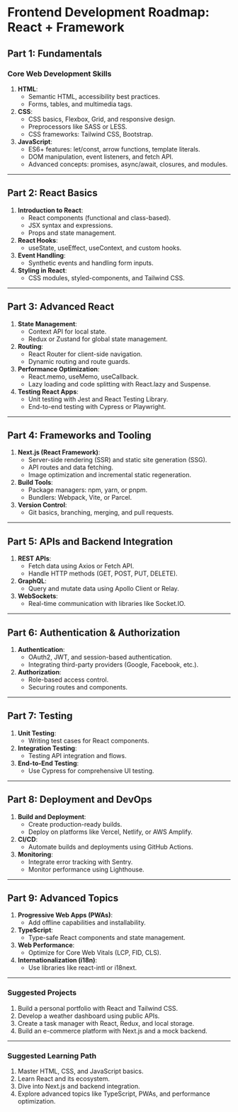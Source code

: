 
# Frontend Development Roadmap: React + Framework

## Part 1: Fundamentals
### Core Web Development Skills
1. **HTML**:
   - Semantic HTML, accessibility best practices.
   - Forms, tables, and multimedia tags.
2. **CSS**:
   - CSS basics, Flexbox, Grid, and responsive design.
   - Preprocessors like SASS or LESS.
   - CSS frameworks: Tailwind CSS, Bootstrap.
3. **JavaScript**:
   - ES6+ features: let/const, arrow functions, template literals.
   - DOM manipulation, event listeners, and fetch API.
   - Advanced concepts: promises, async/await, closures, and modules.

---

## Part 2: React Basics
1. **Introduction to React**:
   - React components (functional and class-based).
   - JSX syntax and expressions.
   - Props and state management.
2. **React Hooks**:
   - useState, useEffect, useContext, and custom hooks.
3. **Event Handling**:
   - Synthetic events and handling form inputs.
4. **Styling in React**:
   - CSS modules, styled-components, and Tailwind CSS.

---

## Part 3: Advanced React
1. **State Management**:
   - Context API for local state.
   - Redux or Zustand for global state management.
2. **Routing**:
   - React Router for client-side navigation.
   - Dynamic routing and route guards.
3. **Performance Optimization**:
   - React.memo, useMemo, useCallback.
   - Lazy loading and code splitting with React.lazy and Suspense.
4. **Testing React Apps**:
   - Unit testing with Jest and React Testing Library.
   - End-to-end testing with Cypress or Playwright.

---

## Part 4: Frameworks and Tooling
1. **Next.js (React Framework)**:
   - Server-side rendering (SSR) and static site generation (SSG).
   - API routes and data fetching.
   - Image optimization and incremental static regeneration.
2. **Build Tools**:
   - Package managers: npm, yarn, or pnpm.
   - Bundlers: Webpack, Vite, or Parcel.
3. **Version Control**:
   - Git basics, branching, merging, and pull requests.

---

## Part 5: APIs and Backend Integration
1. **REST APIs**:
   - Fetch data using Axios or Fetch API.
   - Handle HTTP methods (GET, POST, PUT, DELETE).
2. **GraphQL**:
   - Query and mutate data using Apollo Client or Relay.
3. **WebSockets**:
   - Real-time communication with libraries like Socket.IO.

---

## Part 6: Authentication & Authorization
1. **Authentication**:
   - OAuth2, JWT, and session-based authentication.
   - Integrating third-party providers (Google, Facebook, etc.).
2. **Authorization**:
   - Role-based access control.
   - Securing routes and components.

---

## Part 7: Testing
1. **Unit Testing**:
   - Writing test cases for React components.
2. **Integration Testing**:
   - Testing API integration and flows.
3. **End-to-End Testing**:
   - Use Cypress for comprehensive UI testing.

---

## Part 8: Deployment and DevOps
1. **Build and Deployment**:
   - Create production-ready builds.
   - Deploy on platforms like Vercel, Netlify, or AWS Amplify.
2. **CI/CD**:
   - Automate builds and deployments using GitHub Actions.
3. **Monitoring**:
   - Integrate error tracking with Sentry.
   - Monitor performance using Lighthouse.

---

## Part 9: Advanced Topics
1. **Progressive Web Apps (PWAs)**:
   - Add offline capabilities and installability.
2. **TypeScript**:
   - Type-safe React components and state management.
3. **Web Performance**:
   - Optimize for Core Web Vitals (LCP, FID, CLS).
4. **Internationalization (i18n)**:
   - Use libraries like react-intl or i18next.

---

### Suggested Projects
1. Build a personal portfolio with React and Tailwind CSS.
2. Develop a weather dashboard using public APIs.
3. Create a task manager with React, Redux, and local storage.
4. Build an e-commerce platform with Next.js and a mock backend.

---

### Suggested Learning Path
1. Master HTML, CSS, and JavaScript basics.
2. Learn React and its ecosystem.
3. Dive into Next.js and backend integration.
4. Explore advanced topics like TypeScript, PWAs, and performance optimization.
